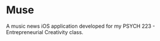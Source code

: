 # Muse

A music news iOS application developed for my PSYCH 223 - Entrepreneurial Creativity class.
